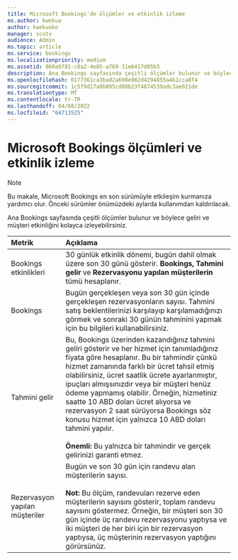 ```yaml
---
title: Microsoft Bookings'de ölçümler ve etkinlik izleme
ms.author: kwekua
author: kwekuako
manager: scotv
audience: Admin
ms.topic: article
ms.service: bookings
ms.localizationpriority: medium
ms.assetid: 060a9781-c8a2-4e85-a769-31e6417d05b3
description: Ana Bookings sayfasında çeşitli ölçümler bulunur ve böylece geliri ve müşteri etkinliğini kolayca izleyebilirsiniz.
ms.openlocfilehash: 0177361ca3bad2a690e982d4294855a461cca8f4
ms.sourcegitcommit: 1c5f9d17a8b095cd88b23f4874539adc3ae021de
ms.translationtype: MT
ms.contentlocale: tr-TR
ms.lasthandoff: 04/08/2022
ms.locfileid: "64713525"
---
```

# <a name="microsoft-bookings-metrics-and-activity-tracking"></a>Microsoft Bookings ölçümleri ve etkinlik izleme

> [!NOTE]
> Bu makale, Microsoft Bookings en son sürümüyle etkileşim kurmanıza yardımcı olur. Önceki sürümler önümüzdeki aylarda kullanımdan kaldırılacak.

Ana Bookings sayfasında çeşitli ölçümler bulunur ve böylece geliri ve müşteri etkinliğini kolayca izleyebilirsiniz.

| Metrik | Açıklama |
|:---|:---|
| Bookings etkinlikleri | 30 günlük etkinlik dönemi, bugün dahil olmak üzere son 30 günü gösterir. **Bookings,** **Tahmini gelir** ve **Rezervasyonu yapılan müşterilerin** tümü hesaplanır. |
| Bookings | Bugün gerçekleşen veya son 30 gün içinde gerçekleşen rezervasyonların sayısı. Tahmini satış beklentilerinizi karşılayıp karşılamadığınızı görmek ve sonraki 30 günün tahminini yapmak için bu bilgileri kullanabilirsiniz. |
| Tahmini gelir | Bu, Bookings üzerinden kazandığınız tahmini geliri gösterir ve her hizmet için tanımladığınız fiyata göre hesaplanır. Bu bir tahmindir çünkü hizmet zamanında farklı bir ücret tahsil etmiş olabilirsiniz, ücret saatlik ücrete ayarlanmıştır, ipuçları almışsınızdır veya bir müşteri henüz ödeme yapmamış olabilir. Örneğin, hizmetiniz saatte 10 ABD doları ücret alıyorsa ve rezervasyon 2 saat sürüyorsa Bookings söz konusu hizmet için yalnızca 10 ABD doları tahmini yapılır.<br/><br/>**Önemli:** Bu yalnızca bir tahmindir ve gerçek gelirinizi garanti etmez. |
| Rezervasyon yapılan müşteriler | Bugün ve son 30 gün için randevu alan müşterilerin sayısı.<br/><br/>**Not:** Bu ölçüm, randevuları rezerve eden müşterilerin sayısını gösterir, toplam randevu sayısını göstermez. Örneğin, bir müşteri son 30 gün içinde üç randevu rezervasyonu yaptıysa ve iki müşteri de her biri için bir rezervasyon yaptıysa, üç müşterinin rezervasyon yaptığını görürsünüz. |
